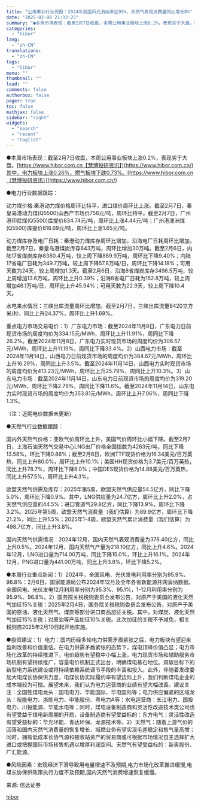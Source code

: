 ```yaml
---
title: "公用事业行业周报：2024年我国风光消纳率近95%，天然气表观消费量同比增长8%"
date: "2025-02-08 21:33:25"
summary: "●本周市场表现：截至2月7日收盘，本周公用事业板块上涨0.2%，表现劣于大盘。https://..."
categories:
  - "hibor"
lang:
  - "zh-CN"
translations:
  - "zh-CN"
tags:
  - "hibor"
menu: ""
thumbnail: ""
lead: ""
comments: false
authorbox: false
pager: true
toc: false
mathjax: false
sidebar: "right"
widgets:
  - "search"
  - "recent"
  - "taglist"
---
```


●本周市场表现：截至2月7日收盘，本周公用事业板块上涨0.2%，表现劣于大盘。[https://www.hibor.com.cn【慧博投研资讯】](https://www.hibor.com.cn/)其中，电力板块上涨0.26%，燃气板块下跌0.73%。[https://www.hibor.com.cn（慧博投研资讯）](https://www.hibor.com.cn/)

●电力行业数据跟踪：

动力煤价格:秦港动力煤价格周环比持平，进口煤价周环比上涨。截至2月7日，秦皇岛港动力煤(Q5500)山西产市场价756元/吨，周环比持平。截至2月7日，广州港印尼煤(Q5500)库提价834.74元/吨，周环比上涨4.44元/吨；广州港澳洲煤(Q5500)库提价818.69元/吨，周环比上涨1.65元/吨。

动力煤库存及电厂日耗：秦港动力煤库存周环比增加，沿海电厂日耗周环比增加。截至2月7日，秦皇岛港煤炭库存643万吨，周环比增加30万吨。截至2月6日，内陆17省煤炭库存8380.4万吨，较上周下降869.9万吨，周环比下降9.40%；内陆17省电厂日耗为349.7万吨，较上周下降57.8万吨/日，周环比下降14.18%；可用天数为24天，较上周增加1.3天。截至2月6日，沿海8省煤炭库存3496.5万吨，较上周增加13.6万吨，周环比上升0.39%；沿海8省电厂日耗为152.8万吨，较上周增加48.1万吨/日，周环比上升45.94%；可用天数为22.9天，较上周下降10.4天。

水电来水情况：三峡出库流量周环比增加。截至2月7日，三峡出库流量8420立方米/秒，同比上升24.37%，周环比上升1.69%。

重点电力市场交易电价：1）广东电力市场：截至2024年11月8日，广东电力日前现货市场的周度均价为334.15元/MWh，周环比上升11.91%，周同比下降26.2%。截至2024年11月8日，广东电力实时现货市场的周度均价为306.57元/MWh，周环比上升11.19%，周同比下降33.4%。2）山西电力市场：截至2024年11月14日，山西电力日前现货市场的周度均价为384.67元/MWh，周环比上升16.29%，周同比上升3.5%。截至2024年11月14日，山西电力实时现货市场的周度均价为413.23元/MWh，周环比上升25.79%，周同比上升10.3%。3）山东电力市场：截至2024年11月14日，山东电力日前现货市场的周度均价为319.20元/MWh，周环比下降2.79%，周同比下降11.6%。截至2024年11月14日，山东电力实时现货市场的周度均价为353.81元/MWh，周环比上升7.06%，周同比下降1.3%。

（注：近期电价数据未更新）

●天然气行业数据跟踪：

国内外天然气价格：亚欧气价周环比上升，美国气价周环比小幅下降。截至2月7日，上海石油天然气交易中心LNG出厂价格全国指数为4263元/吨，同比下降13.58%，环比下降0.86%；截至2月6日，欧洲TTF现货价格为16.34美元/百万英热，同比上升80.0%，周环比上升10.1%；美国HH现货价格为3.7美元/百万英热，同比上升78.7%，周环比下降8.0%；中国DES现货价格为14.88美元/百万英热，同比上升57.5%，周环比上升4.3%。

欧盟天然气供需及库存：2025年第5周，欧盟天然气供应量54.5亿方，同比下降5.0%，周环比下降0.9%。其中，LNG供应量为24.7亿方，周环比上升2.0%，占天然气供应量的44.5%；进口管道气29.8亿方，同比下降13.9%，周环比下降3.2%。2025年第5周，欧盟天然气消费量（我们估算）为89.9亿方，周环比下降21.2%，同比上升1.5%；2025年1-4周，欧盟天然气累计消费量（我们估算）为498.7亿方，同比上升3.8%。

国内天然气供需情况：2024年12月，国内天然气表观消费量为378.40亿方，同比上升0.5%。2024年12月，国内天然气产量为218.10亿方，同比上升4.6%。2024年12月，LNG进口量为714.00万吨，同比下降15.0%，环比上升16.1%。2024年12月，PNG进口量为441.00万吨，同比上升3.8%，环比下降5.2%。

●本周行业重点新闻：1）2024年，全国风电、光伏发电利用率分别为95.9%、96.8%：2月6日，国家能源局公布2024年12月及全年各省新能源并网消纳数据。全国风电、光伏发电12月利用率分别为95.3%、95.1%，1-12月利用率分别为95.9%、96.8%。2）国务院关税税则委员会发布公告，对原产于美国的液化天然气加征15%关税：2025年2月4日，国务院关税税则委员会发布公告，对原产于美国的原油、液化天然气、煤炭等部分进口商品加征关税。其中，对煤炭、液化天然气加征15%关税；对原油等产品加征10%关税。此次加征的关税不予减免，相关税则自2025年2月10日起开始实施。

●投资建议：1）电力：国内历经多轮电力供需矛盾紧张之后，电力板块有望迎来盈利改善和价值重估。在电力供需矛盾紧张的态势下，煤电顶峰价值凸显；电力市场化改革的持续推进下，电价趋势有望稳中小幅上涨，电力现货市场和辅助服务市场机制有望持续推广，容量电价机制正式出台，明确煤电基石地位。双碳目标下的新型电力系统建设或将持续依赖系统调节手段的丰富和投入。此外，伴随着发改委加大电煤长协保供力度，电煤长协实际履约率有望边际上升，我们判断煤电企业的成本端较为可控。展望未来，我们认为电力运营商的业绩有望大幅改善。建议关注：全国性煤电龙头：国电电力、华能国际、华电国际等；电力供应偏紧的区域龙头：皖能电力、浙能电力、申能股份、粤电力A等；水电运营商：长江电力、国投电力、川投能源、华能水电等；同时，煤电设备制造商和灵活性改造技术类公司也有望受益于煤电新周期的开启，设备制造商有望受益标的：东方电气；灵活性改造有望受益标的：华光环能、青达环保、龙源技术等。2）天然气：随着上游气价的回落和国内天然气消费量的恢复增长，城燃业务有望实现毛差稳定和售气量高增；同时，拥有低成本长协气源和接收站资产的贸易商或可根据市场情况自主选择扩大进口或把握国际市场转售机遇以增厚利润空间。天然气有望受益标的：新奥股份、广汇能源。

●风险因素：宏观经济下滑导致用电量增速不及预期,电力市场化改革推进缓慢,电煤长协保供政策执行力度不及预期,国内天然气消费增速恢复缓慢。

来源: 信达证券

[hibor](https://www.hibor.com.cn/data/accd56333ebf83a975653a6c4b8e40e1.html)
